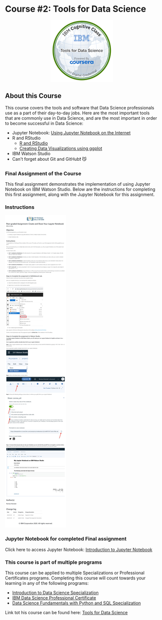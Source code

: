 # Course #2: Tools for Data Science

<p align="center">
<img src = "https://github.com/collinbashore/IBM-Data-Science-Professional-Certificate/blob/main/02%20-%20Tools%20for%20Data%20Science/tools-for-data-science.png">
</p>

## About this Course

This course covers the tools and software that Data Science professionals use as a part of their day-to-day jobs. Here are the most important tools that are commonly use in Data Science, and are the most important in order to become successful in Data Science:

- Jupyter Notebook: [Using Jupyter Notebook on the Internet](https://github.com/collinbashore/IBM-Data-Science-Professional-Certificate/blob/main/02%20-%20Tools%20for%20Data%20Science/Jupyter%20Notebook%20on%20the%20Internet.jpg)
- R and RStudio
  - [R and RStudio](https://github.com/collinbashore/IBM-Data-Science-Professional-Certificate/blob/main/02%20-%20Tools%20for%20Data%20Science/R%20and%20RStudio.jpg)
  - [Creating Data Visualizations using ggplot](https://github.com/collinbashore/IBM-Data-Science-Professional-Certificate/blob/main/02%20-%20Tools%20for%20Data%20Science/Creating%20Data%20Visualizations%20using%20ggplot.jpg)
- IBM Watson Studio
- Can't forget about Git and GitHub&#10071; &#x1F63C;

### Final Assignment of the Course

This final assignment demonstrates the implementation of using Jupyter Notebook on IBM Watson Studio. Below are the instructions for completing this first assignment, along with the Jupyter Notebook for this assignment.

### Instructions

![Instructions for Final Assignment](https://github.com/collinbashore/IBM-Data-Science-Professional-Certificate/blob/main/02%20-%20Tools%20for%20Data%20Science/Instructions%20for%20Final%20Assignment%20-%20Intro%20to%20Jupyter%20Notebook%20on%20IBM%20Watson%20Studio.jpg)

### Jupyter Notebook for completed Final assignment

Click here to access Jupyter Notebook: [Introduction to Jupyter Notebook](https://github.com/collinbashore/IBM-Data-Science-Professional-Certificate/blob/main/02%20-%20Tools%20for%20Data%20Science/Introduction%20to%20Jupyter%20Notebook.ipynb)

### This course is part of multiple programs
This course can be applied to multiple Specializations or Professional Certificates programs. Completing this course will count towards your learning in any of the following programs:
- [Introduction to Data Science Specialization](https://www.coursera.org/specializations/introduction-data-science)
- [IBM Data Science Professional Certificate](https://www.coursera.org/specializations/ibm-data-science)
- [Data Science Fundamentals with Python and SQL Specialization](https://www.coursera.org/specializations/data-science-fundamentals-python-sql)

Link tot his course can be found here: [Tools for Data Science](https://www.coursera.org/learn/open-source-tools-for-data-science?specialization=ibm-data-science)
